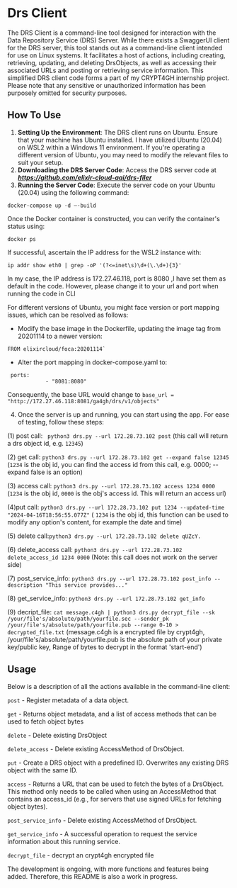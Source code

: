 # Drs Client
The DRS Client is a command-line tool designed for interaction with the Data Repository Service (DRS) Server. While there exists a SwaggerUI client for the DRS server, this tool stands out as a command-line client intended for use on Linux systems. It facilitates a host of actions, including creating, retrieving, updating, and deleting DrsObjects, as well as accessing their associated URLs and posting or retrieving service information. This simplified DRS client code forms a part of my CRYPT4GH internship project. Please note that any sensitive or unauthorized information has been purposely omitted for security purposes.

## How To Use
1. **Setting Up the Environment**: The DRS client runs on Ubuntu. Ensure that your machine has Ubuntu installed. I have utilized Ubuntu (20.04) on WSL2 within a Windows 11 environment. If you're operating a different version of Ubuntu, you may need to modify the relevant files to suit your setup.
2. **Downloading the DRS Server Code**: Access the DRS server code at **_https://github.com/elixir-cloud-aai/drs-filer_**
3. **Running the Server Code**: Execute the server code on your Ubuntu (20.04) using the following command:

```
docker-compose up -d –-build
```

Once the Docker container is constructed, you can verify the container's status using:

```
docker ps

```

If successful, ascertain the IP address for the WSL2 instance with:

```
ip addr show eth0 | grep -oP '(?<=inet\s)\d+(\.\d+){3}' 
```

In my case, the IP address is 172.27.46.118, port is 8080 ,I have set them as default in the code. However, please change it to your url and port when running the code in CLI


For different versions of Ubuntu, you might face version or port mapping issues, which can be resolved as follows:
 - Modify the base image in the Dockerfile, updating the image tag from 20201114 to a newer version:

 ```
 FROM elixircloud/foca:20201114`
 ```

 - Alter the port mapping in docker-compose.yaml to:

```
 ports:
            - "8081:8080"
```

Consequently, the base URL would change to
`base_url = "http://172.27.46.118:8081/ga4gh/drs/v1/objects"`

4. Once the server is up and running, you can start using the app. For ease of testing, follow these steps: 

(1) post call: ` python3 drs.py --url 172.28.73.102 post` (this call will return a drs object id, e.g. `12345`)

(2) get call: `python3 drs.py --url 172.28.73.102 get --expand false 12345` (`1234` is the obj id, you can find the access id from this call, e.g. 0000; --expand false is an option)

(3) access call: `python3 drs.py --url 172.28.73.102 access 1234 0000` (`1234` is the obj id, `0000` is the obj's access id. This will return an access url)

(4)put call: `python3 drs.py --url 172.28.73.102 put 1234 --updated-time "2024-04-16T18:56:55.077Z"` ( `1234` is the obj id, this function can be used to modify any option's content, for example the date and time)

(5) delete call:`python3 drs.py --url 172.28.73.102 delete qUZcY.`

(6) delete_access call: `python3 drs.py --url 172.28.73.102 delete_access_id 1234 0000` (Note: this call does not work on the server side)

(7) post_service_info: `python3 drs.py --url 172.28.73.102 post_info --description "This service provides..."`

(8) get_service_info: `python3 drs.py --url 172.28.73.102 get_info`

(9) decript_file: `cat message.c4gh | python3 drs.py decrypt_file --sk /your/file's/absolute/path/yourfile.sec --sender_pk /your/file's/absolute/path/yourfile.pub --range 0-10 > decrypted_file.txt` (message.c4gh is a encrypted file by crypt4gh,  /your/file's/absolute/path/yourfile.pub is the absolute path of your private key/public key, Range of bytes to decrypt in the format 'start-end')

## Usage 
Below is a description of all the actions available in the command-line client:

`post` - Register metadata of a data object.

`get` - Returns object metadata, and a list of access methods that can be used to fetch object bytes

`delete` - Delete existing DrsObject

`delete_access` - Delete existing AccessMethod of DrsObject.

`put` - Create a DRS object with a predefined ID. Overwrites any existing DRS object with the same ID.

`access` - Returns a URL that can be used to fetch the bytes of a DrsObject. This method only needs to be called when using an AccessMethod that contains an access_id (e.g., for servers that use signed URLs for fetching object bytes).

`post_service_info` - Delete existing AccessMethod of DrsObject.

`get_service_info` - A successful operation to request the service information about this running service.

`decrypt_file` - decrypt an crypt4gh encrypted file

The development is ongoing, with more functions and features being added. Therefore, this README is also a work in progress. 

